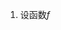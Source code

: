 <script type="text/javascript"async
src="//cdn.mathjax.org/mathjax/latest/MathJax.js?config=TeX-MML-AM_CHTML">
</script>
1. 设函数$f$
